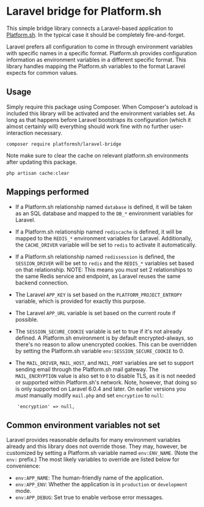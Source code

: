 # Laravel bridge for Platform.sh

This simple bridge library connects a Laravel-based application to [Platform.sh](https://platform.sh/).  In the typical case it should be completely fire-and-forget.

Laravel prefers all configuration to come in through environment variables with specific names in a specific format.  Platform.sh provides configuration information as environment variables in a different specific format.  This library handles mapping the Platform.sh variables to the format Laravel expects for common values.

## Usage

Simply require this package using Composer.  When Composer's autoload is included this library will be activated and the environment variables set.  As long as that happens before Laravel bootstraps its configuration (which it almost certainly will) everything should work fine with no further user-interaction necessary.

```
composer require platformsh/laravel-bridge
```

Note make sure to clear the cache on relevant platform.sh environments after updating this package.

```
php artisan cache:clear
```

## Mappings performed

* If a Platform.sh relationship named `database` is defined, it will be taken as an SQL database and mapped to the `DB_*` environment variables for Laravel.

* If a Platform.sh relationship named `rediscache` is defined, it will be mapped to the `REDIS_*` environment variables for Laravel.  Additionally, the `CACHE_DRIVER` variable will be set to `redis` to activate it automatically.

* If a Platform.sh relationship named `redissession` is defined, the `SESSION_DRIVER` will be set to `redis` and the `REDIS_*` variables set based on that relationship. NOTE: This means you _*must*_ set 2 relationships to the same Redis service and endpoint, as Laravel reuses the same backend connection.

* The Laravel `APP_KEY` is set based on the `PLATFORM_PROJECT_ENTROPY` variable, which is provided for exactly this purpose.

* The Laravel `APP_URL` variable is set based on the current route if possible.

* The `SESSION_SECURE_COOKIE` variable is set to true if it's not already defined.  A Platform.sh environment is by default encrypted-always, so there's no reason to allow unencrypted cookies.  This can be overridden by setting the Platform.sh variable `env:SESSION_SECURE_COOKIE` to 0.

* The `MAIL_DRIVER`, `MAIL_HOST`, and `MAIL_PORT` variables are set to support sending email through the Platform.sh mail gateway.  The `MAIL_ENCRYPTION` value is also set to `0` to disable TLS, as it is not needed or supported within Platform.sh's network.  Note, however, that doing so is only supported on Laravel 6.0.4 and later.  On earlier versions you *must* manually modify `mail.php` and set `encryption` to `null`:

```
    'encryption' => null,
```

## Common environment variables not set

Laravel provides reasonable defaults for many environment variables already and this library does not override those.  They may, however, be customized by setting a Platform.sh variable named `env:ENV_NAME`. (Note the `env:` prefix.)  The most likely variables to override are listed below for convenience:

* `env:APP_NAME`: The human-friendly name of the application.
* `env:APP_ENV`: Whether the application is in `production` or `development` mode.
* `env:APP_DEBUG`: Set true to enable verbose error messages.
